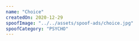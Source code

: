 ```yaml
---
name: "Choice"
createdOn: 2020-12-29
spoofImage: "../../assets/spoof-ads/choice.jpg"
spoofCategory: "PSYCHO"
---
```

